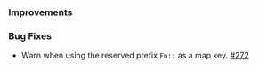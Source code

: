 ### Improvements

### Bug Fixes

- Warn when using the reserved prefix `Fn::` as a map key.
  [#272](https://github.com/pulumi/pulumi-yaml/pull/272)
